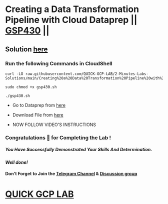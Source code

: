 # Creating a Data Transformation Pipeline with Cloud Dataprep || [GSP430](https://www.cloudskillsboost.google/focuses/4415?parent=catalog) ||

## Solution [here](https://youtu.be/zDn_rbPfsMQ)

### Run the following Commands in CloudShell

```
curl -LO raw.githubusercontent.com/QUICK-GCP-LAB/2-Minutes-Labs-Solutions/main/Creating%20a%20Data%20Transformation%20Pipeline%20with%20Cloud%20Dataprep/gsp430.sh

sudo chmod +x gsp430.sh

./gsp430.sh
```

* Go to Dataprep from [here](https://console.cloud.google.com/dataprep)

* Download File from [here](https://github.com/QUICK-GCP-LAB/2-Minutes-Labs-Solutions/raw/main/Creating%20a%20Data%20Transformation%20Pipeline%20with%20Cloud%20Dataprep/flow_Ecommerce_Analytics_Pipeline.zip)

* NOW FOLLOW VIDEO'S INSTRUCTIONS

### Congratulations 🎉 for Completing the Lab !

##### *You Have Successfully Demonstrated Your Skills And Determination.*

#### *Well done!*

#### Don't Forget to Join the [Telegram Channel](https://t.me/quickgcplab) & [Discussion group](https://t.me/quickgcplabchats)

# [QUICK GCP LAB](https://www.youtube.com/@quickgcplab)
